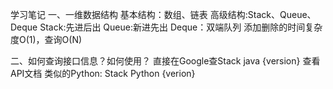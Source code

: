 学习笔记
一、一维数据结构
基本结构：数组、链表
高级结构:Stack、Queue、Deque
Stack:先进后出
Queue:新进先出
Deque：双端队列
添加删除的时间复杂度O(1)，查询O(N)

二、如何查询接口信息？如何使用？
直接在Google查Stack java {version} 查看API文档
类似的Python: Stack Python {verion}



